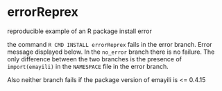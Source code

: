 # errorReprex
reproducible example of an R package install error

the command ```R CMD INSTALL errorReprex``` fails in the error branch. Error message displayed below.
In the `no_error` branch there is no failure.  The only difference between the two branches is the presence of
`import(emayili)` in the `NAMESPACE` file in the error branch.

Also neither branch fails if the package version of emayili is <= 0.4.15


